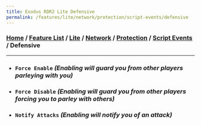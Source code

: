 ```yaml
---
title: Exodus RDR2 Lite Defensive
permalink: /features/lite/network/protection/script-events/defensive
---
```

### [Home](/) / [Feature List](/features) / [Lite](/features/lite) / [Network](/features/lite/network) / [Protection](/features/lite/network/protection) / [Script Events](/features/lite/network/protection/script-events) / Defensive
---
- ### `Force Enable` *(Enabling will guard you from other players parleying with you)*
- ### `Force Disable` *(Enabling will guard you from other players forcing you to parley with others)*
- ### `Notify Attacks` *(Enabling will notify you of an attack)*
